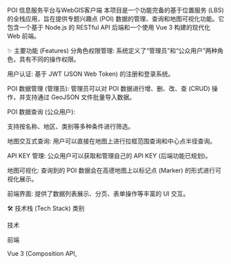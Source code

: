 POI 信息服务平台与WebGIS客户端
本项目是一个功能完备的基于位置服务 (LBS) 的全栈应用，旨在提供专题兴趣点 (POI) 数据的管理、查询和地图可视化功能。它包含一个基于 Node.js 的 RESTful API 后端和一个使用 Vue 3 构建的现代化 Web 前端。

✨ 主要功能 (Features)
分角色权限管理: 系统定义了“管理员”和“公众用户”两种角色，具有不同的操作权限。

用户认证: 基于 JWT (JSON Web Token) 的注册和登录系统。

POI 数据管理 (管理员): 管理员可以对 POI 数据进行增、删、改、查 (CRUD) 操作，并支持通过 GeoJSON 文件批量导入数据。

POI 数据查询 (公众用户):

支持按名称、地区、类别等多种条件进行筛选。

地图交互式查询: 用户可以直接在地图上进行拉框范围查询和中心点半径查询。

API KEY 管理: 公众用户可以获取和管理自己的 API KEY (后端功能已规划)。

地图可视化: 查询到的 POI 数据会在高德地图上以标记点 (Marker) 的形式进行可视化展示。

前端界面: 提供了数据列表展示、分页、表单操作等丰富的 UI 交互。

🛠️ 技术栈 (Tech Stack)
类别

技术

前端

Vue 3 (Composition API, <script setup>), Vite, TypeScript, Element Plus, Pinia, Axios, Vue Router, 高德地图JSAPI v2.0

后端

Node.js, Express.js, MongoDB, Mongoose

认证

JSON Web Tokens (JWT), bcryptjs

数据处理

mongoimport 命令行工具, Python (pymongo) 脚本

开发工具

VS Code, Postman, Git, Gitee/GitHub

🚀 快速开始 (Getting Started)
本项目分为 backend (后端) 和 frontend (前端，在你的项目中是 vueproject) 两个部分，需要分别启动。

📋 前提条件
已安装 Node.js (推荐 LTS 版本)

已安装并运行 MongoDB 数据库服务

已安装 MongoDB Database Tools (用于 mongoimport)

📦 安装与启动
1. 后端 (Backend)
进入后端项目目录:

cd backend

安装依赖:

npm install

配置环境变量:

在 backend 目录下创建一个 .env 文件。

在文件中添加以下变量：

# 你的 MongoDB 连接字符串
MONGO_URI=mongodb://localhost:27017/poi-system

# 用于 JWT 加密的密钥，请使用一个更复杂的随机字符串
JWT_SECRET=your_super_secret_key_for_jwt

导入初始数据 (可选但推荐):

确保你的 全国A级景区.geojson 文件经过预处理（提取 features 数组到一个纯 JSON 数组文件，例如 pois_for_import.json）。

运行 mongoimport 命令导入数据：

mongoimport --db poi-system --collection pois --file pois_for_import.json --jsonArray

启动后端服务:

node app.js

看到 "Server running on port 3000" 和 "MongoDB connected" 的日志即表示后端启动成功。

2. 前端 (Frontend / vueproject)
进入前端项目目录:

cd vueproject

安装依赖:

npm install

配置环境变量:

在 vueproject 目录下创建一个 .env.development 文件。

在文件中添加以下变量，并确保 VITE_API_BASE_URL 指向你正在运行的后端服务：

# 后端服务的根地址
VITE_API_BASE_URL=http://localhost:3000

# 你申请的高德地图 Web JS API Key
VITE_AMAP_KEY=你的高德地图Key

检查配置:

Vite 配置: 打开 vite.config.ts 文件，确保 server.proxy 部分已被注释掉或删除，因为我们直接连接后端地址。

Mock 服务: 打开 src/main.ts 文件，确保文件末尾启动 Mock 服务的代码块 (if (import.meta.env.DEV) { ... }) 已被注释掉，以确保所有 API 请求都发往真实后端。

启动前端开发服务器:

npm run dev

看到 Vite 的启动信息和本地访问 URL（如 http://localhost:5173/）即表示前端启动成功。

📖 API 端点概览
POST /api/auth/register - 用户注册

POST /api/auth/login - 用户登录

GET /api/poi/list - 获取POI列表（支持 name, province 等查询参数）

POST /api/poi/add - 新增POI (需要管理员权限)

PUT /api/poi/update/:id - 修改指定ID的POI (需要管理员权限)

DELETE /api/poi/delete/:id - 删除指定ID的POI (需要管理员权限)

POST /api/poi/search/box - 拉框范围查询

POST /api/poi/search/radius - 中心点半径查询

⚠️ 注意: 为了便于开发和测试，后端路由中的 Token 和角色验证可能已被临时移除。在部署到生产环境前务必恢复这些安全设置。

